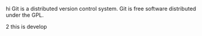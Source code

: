 hi
Git is a distributed version control system.
Git is free software distributed under the GPL.


2
this is develop